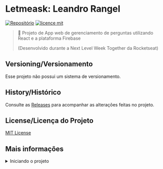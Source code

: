 # Letmeask: Leandro Rangel 

[![Repositório](https://img.shields.io/badge/LeoRangel-letmeask-blueviolet)](https://github.com/LeoRangel/letmeask/)
[![licence mit](https://img.shields.io/github/license/LeoRangel/letmeask)](https://github.com/LeoRangel/letmeask/blob/main/LICENSE)

> :speech_balloon: Projeto de App web de gerenciamento de perguntas utilizando React e a plataforma Firebase
>
> (Desenvolvido durante a Next Level Week Together da Rocketseat)


## Versioning/Versionamento
Esse projeto não possui um sistema de versionamento.

## History/Histórico
Consulte as [Releases](https://github.com/LeoRangel/letmeask/releases) para acompanhar as alterações feitas no projeto.

## License/Licença do Projeto
[MIT License](https://github.com/LeoRangel/letmeask/blob/main/LICENSE)

## Mais informações





<details>
<summary>Iniciando o projeto</summary>
<br />

#### Getting Started with Create React App

This project was bootstrapped with [Create React App](https://github.com/facebook/create-react-app).

#### Available Scripts

In the project directory, you can run:

#### `yarn start`

Runs the app in the development mode.\
Open [http://localhost:3000](http://localhost:3000) to view it in the browser.

The page will reload if you make edits.\
You will also see any lint errors in the console.

#### `yarn test`

Launches the test runner in the interactive watch mode.\
See the section about [running tests](https://facebook.github.io/create-react-app/docs/running-tests) for more information.

#### `yarn build`

Builds the app for production to the `build` folder.\
It correctly bundles React in production mode and optimizes the build for the best performance.

The build is minified and the filenames include the hashes.\
Your app is ready to be deployed!

See the section about [deployment](https://facebook.github.io/create-react-app/docs/deployment) for more information.

#### `yarn eject`

**Note: this is a one-way operation. Once you `eject`, you can’t go back!**

If you aren’t satisfied with the build tool and configuration choices, you can `eject` at any time. This command will remove the single build dependency from your project.

Instead, it will copy all the configuration files and the transitive dependencies (webpack, Babel, ESLint, etc) right into your project so you have full control over them. All of the commands except `eject` will still work, but they will point to the copied scripts so you can tweak them. At this point you’re on your own.

You don’t have to ever use `eject`. The curated feature set is suitable for small and middle deployments, and you shouldn’t feel obligated to use this feature. However we understand that this tool wouldn’t be useful if you couldn’t customize it when you are ready for it.

#### Learn More

You can learn more in the [Create React App documentation](https://facebook.github.io/create-react-app/docs/getting-started).

To learn React, check out the [React documentation](https://reactjs.org/).

<br />
</details>
